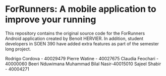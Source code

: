 # ForRunners: A mobile application to improve your running


This repository contains the original source code for the ForRunners Android application created by Benoit HERVIER. In addition, student developers in SOEN 390 have added extra features as part of the semester long project. 




Rodrigo Cordova - 40029479
Pierre Watine - 40027675
Claudia Feochari - 40000060
Beeri Nduwimana
Muhammad Bilal Nasir-40015010
Sajeel Shabir - 40004271
